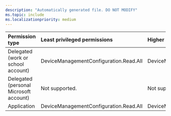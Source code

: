 ```yaml
---
description: "Automatically generated file. DO NOT MODIFY"
ms.topic: include
ms.localizationpriority: medium
---
```


|Permission type|Least privileged permissions|Higher privileged permissions|
|:---|:---|:---|
|Delegated (work or school account)|DeviceManagementConfiguration.Read.All|DeviceManagementManagedDevices.Read.All|
|Delegated (personal Microsoft account)|Not supported.|Not supported.|
|Application|DeviceManagementConfiguration.Read.All|DeviceManagementManagedDevices.Read.All|

